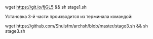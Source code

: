 wget https://git.io/fjGL5 && sh stage1.sh

Установка 3-й части производится из терминала командой:

wget https://github.com/Shulsfm/archsh/blob/master/stage3.sh && sh stage3.sh
